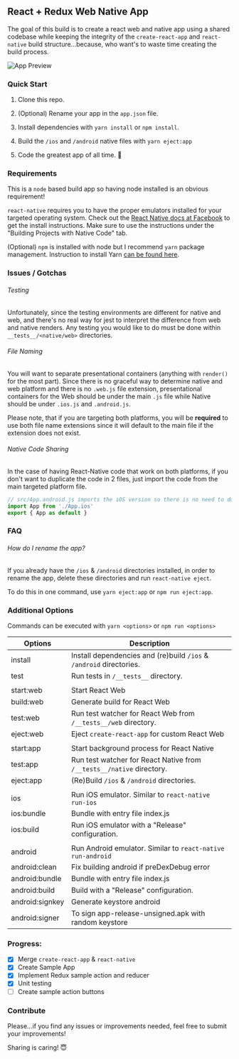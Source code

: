 React + Redux Web Native App
--------------------

The goal of this build is to create a react web and native app using a shared codebase while keeping the integrity of the `create-react-app` and `react-native` build structure...because, who want's to waste time creating the build process.

![App Preview](https://i.imgur.com/vyLoIxd.png)

### Quick Start

1. Clone this repo.

2. (Optional) Rename your app in the `app.json` file.

3. Install dependencies with `yarn install` or `npm install`.

4. Build the `/ios` and `/android` native files with `yarn eject:app`

5. Code the greatest app of all time. 🤔

### Requirements

This is a `node` based build app so having node installed is an obvious requirement!

`react-native` requires you to have the proper emulators installed for your targeted operating system. Check out the [React Native docs at Facebook](https://facebook.github.io/react-native/docs/getting-started.html) to get the install instructions. Make sure to use the instructions under the "Building Projects with Native Code" tab.

(Optional) `npm` is installed with node but I recommend `yarn` package management. Instruction to install Yarn [can be found here](https://yarnpkg.com/en/docs/install).

### Issues / Gotchas

###### Testing
Unfortunately, since the testing environments are different for native and web, and there's no real way for jest to interpret the difference from web and native renders. Any testing you would like to do must be done within `__tests__/<native/web>` directories.

###### File Naming
You will want to separate presentational containers (anything with `render()` for the most part). Since there is no graceful way to determine native and web platform and there is no `.web.js` file extension, presentational containers for the Web should be under the main `.js` file while Native should be under `.ios.js` and `.android.js`.

Please note, that if you are targeting both platforms, you will be **required** to use both file name extensions since it will default to the main file if the extension does not exist.

###### Native Code Sharing
In the case of having React-Native code that work on both platforms, if you don't want to duplicate the code in 2 files, just import the code from the main targeted platform file.

```javascript
// src/App.android.js imports the iOS version so there is no need to duplicate code.
import App from './App.ios'
export { App as default }
```

### FAQ

###### How do I rename the app?
If you already have the `/ios` & `/android` directories installed, in order to rename the app, delete these directories and run `react-native eject`.

To do this in one command, use `yarn eject:app` or `npm run eject:app`.

### Additional Options

Commands can be executed with `yarn <options>` or `npm run <options>`

| Options | Description |
| --------- | ----------- |
| install | Install dependencies and (re)build `/ios` & `/android` directories. |
| test | Run tests in `/__tests__` directory. |
| | |
| start:web | Start React Web |
| build:web | Generate build for React Web |
| test:web | Run test watcher for React Web from `/__tests__/web` directory. |
| eject:web | Eject `create-react-app` for custom React Web |
| | |
| start:app | Start background process for React Native |
| test:app | Run test watcher for React Native from `/__tests__/native` directory. |
| eject:app | (Re)Build `/ios` & `/android` directories. |
| | |
| ios | Run iOS emulator. Similar to `react-native run-ios` |
| ios:bundle | Bundle with entry file index.js |
| ios:build | Run iOS emulator with a "Release" configuration. |
| | |
| android | Run Android emulator. Similar to `react-native run-android` |
| android:clean | Fix building android if preDexDebug error |
| android:bundle | Bundle with entry file index.js |
| android:build | Build with a "Release" configuration. |
| android:signkey | Generate keystore android |
| android:signer | To sign app-release-unsigned.apk with random keystore |

### Progress:
- [x] Merge `create-react-app` & `react-native`
- [x] Create Sample App
- [x] Implement Redux sample action and reducer
- [x] Unit testing
- [ ] Create sample action buttons

### Contribute

Please...if you find any issues or improvements needed, feel free to submit your improvements!

Sharing is caring! 😇
